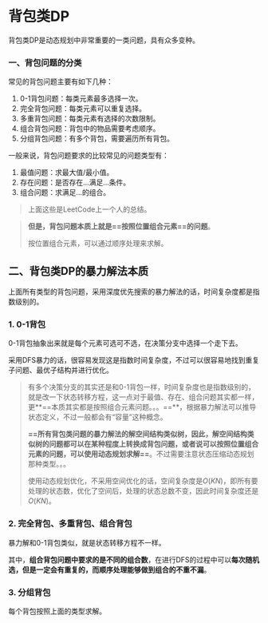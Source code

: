 # 背包类DP

背包类DP是动态规划中非常重要的一类问题，具有众多变种。

### 一、背包问题的分类

常见的背包问题主要有如下几种：

1. 0-1背包问题：每类元素最多选择一次。
2. 完全背包问题：每类元素可以重复选择。
3. 多重背包问题：每类元素有选择的次数限制。
4. 组合背包问题：背包中的物品需要考虑顺序。
5. 分组背包问题：有多个背包，需要遍历所有背包。

一般来说，背包问题要求的比较常见的问题类型有：

1. 最值问题：求最大值/最小值。
2. 存在问题：是否存在...满足...条件。
3. 组合问题：求满足...的组合。

> 上面这些是LeetCode上一个人的总结。

> **但是，背包问题本质上就是==按照位置组合元素==的问题**。
>
> 按位置组合元素，可以通过顺序处理来求解。

## 二、背包类DP的暴力解法本质

上面所有类型的背包问题，采用深度优先搜索的暴力解法的话，时间复杂度都是指数级别的。

### 1. 0-1背包

0-1背包抽象出来就是每个元素可选可不选，在决策分支中选择一个走下去。

采用DFS暴力的话，很容易发现这是指数时间复杂度，不过可以很容易地找到重复子问题、最优子结构并进行优化。

> 有多个决策分支的其实还是和0-1背包一样，时间复杂度也是指数级别的，就是改一下状态转移方程，这一点对于最值、存在、组合问题其实都一样，更**==本质其实都是按照组合元素问题。。。==**，根据暴力解法可以推导状态定义，不过一般都会有“容量”这种概念。
>
> **==所有背包类问题的暴力解法的解空间结构类似树，因此，解空间结构类似树的问题都可以在某种程度上转换成背包问题，或者说可以按照位置组合元素的问题，可以使用动态规划求解==**。不过需要注意状态压缩动态规划那种类型。。。
>
> 使用动态规划优化，不采用空间优化的话，空间复杂度是$O(KN)$，即所有要处理的状态数，优化了空间后，处理的状态总数不变，因此时间复杂度还是$O(KN)$。

### 2. 完全背包、多重背包、组合背包

暴力解和0-1背包类似，就是状态转移方程不一样。

其中，**组合背包问题中要求的是不同的组合数**，在进行DFS的过程中可以**每次随机选，但是一定会有重复的，而顺序处理能够做到组合的不重不漏**。

### 3. 分组背包

每个背包按照上面的类型求解。